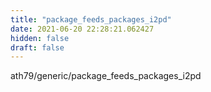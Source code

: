 ```yaml
---
title: "package_feeds_packages_i2pd"
date: 2021-06-20 22:28:21.062427
hidden: false
draft: false
---
```


ath79/generic/package_feeds_packages_i2pd

